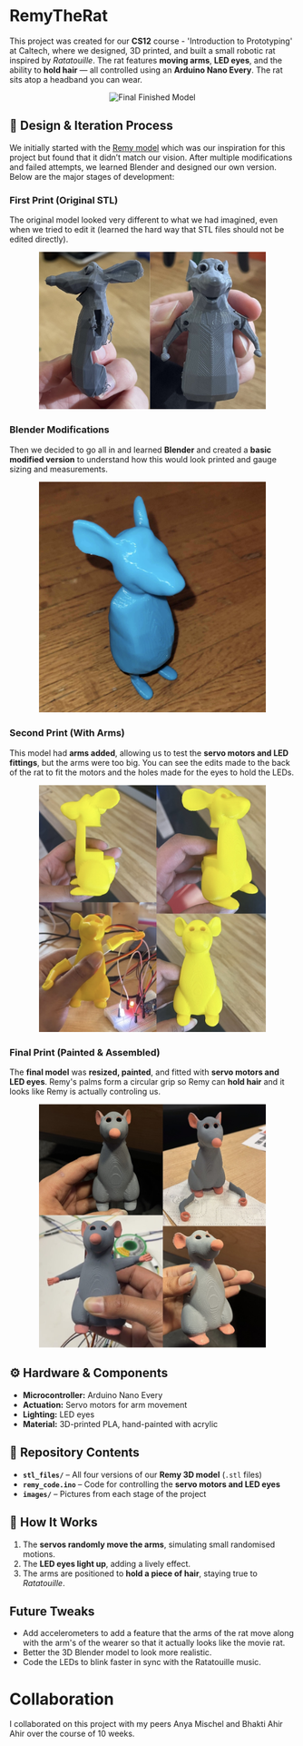 # RemyTheRat

This project was created for our **CS12** course - 'Introduction to Prototyping' at Caltech, where we designed, 3D printed, and built a small robotic rat inspired by *Ratatouille*. The rat features **moving arms**, **LED eyes**, and the ability to **hold hair** — all controlled using an **Arduino Nano Every**. The rat sits atop a headband you can wear.
<p align="center">
<img src="images/final.PNG" alt="Final Finished Model" width="600">
</p>

## 🎨 Design & Iteration Process  
We initially started with the [Remy model](https://github.com/shebuildsrobots/remy_model) which was our inspiration for this project but found that it didn’t match our vision. After multiple modifications and failed attempts, we learned Blender and designed our own version. Below are the major stages of development:  

### First Print (Original STL)  
The original model looked very different to what we had imagined, even when we tried to edit it (learned the hard way that STL files should not be edited directly).   
<p align="center">
<img src="images/trial_one.jpg" alt="First Print" width="400">
</p>

### Blender Modifications  
Then we decided to go all in and learned **Blender** and created a **basic modified version** to understand how this would look printed and gauge sizing and measurements.  
<p align="center">
<img src="images/trial_two.jpg" alt="Second Print" width="400">
</p>

### Second Print (With Arms)  
This model had **arms added**, allowing us to test the **servo motors and LED fittings**, but the arms were too big. You can see the edits made to the back of the rat to fit the motors and the holes made for the eyes to hold the LEDs.
<p align="center">
<img src="images/trial_three.jpg" alt="Third Print" width="400">
</p>

### Final Print (Painted & Assembled)  
The **final model** was **resized, painted**, and fitted with **servo motors and LED eyes**. Remy's palms form a circular grip so Remy can **hold hair** and it looks like Remy is actually controling us.  
<p align="center">
<img src="images/trial_four.jpg" alt="Fourth Print" width="400">
</p>

## ⚙️ Hardware & Components  
- **Microcontroller:** Arduino Nano Every  
- **Actuation:** Servo motors for arm movement  
- **Lighting:** LED eyes  
- **Material:** 3D-printed PLA, hand-painted with acrylic  

## 📂 Repository Contents  
- **`stl_files/`** – All four versions of our **Remy 3D model** (`.stl` files)  
- **`remy_code.ino`** – Code for controlling the **servo motors and LED eyes**  
- **`images/`** – Pictures from each stage of the project  

## 🔧 How It Works  
1. The **servos randomly move the arms**, simulating small randomised motions.  
2. The **LED eyes light up**, adding a lively effect.  
3. The arms are positioned to **hold a piece of hair**, staying true to *Ratatouille*.  

## Future Tweaks

- Add accelerometers to add a feature that the arms of the rat move along with the arm's of the wearer so that it actually looks like the movie rat.
- Better the 3D Blender model to look more realistic.
- Code the LEDs to blink faster in sync with the Ratatouille music.

# Collaboration

I collaborated on this project with my peers Anya Mischel and Bhakti Ahir Ahir over the course of 10 weeks.
